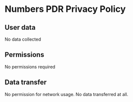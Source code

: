 # Numbers PDR Privacy Policy
## User data
No data collected
## Permissions
No permissions required
## Data transfer
No permission for network usage. No data transferred at all.
 